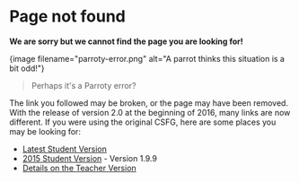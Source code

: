# Page not found

**We are sorry but we cannot find the page you are looking for!**

{image filename="parroty-error.png" alt="A parrot thinks this situation is a bit odd!"}

> Perhaps it's a Parroty error?

The link you followed may be broken, or the page may have been removed. With the release of version 2.0 at the beginning of 2016, many links are now different. If you were using the original CSFG, here are some places you may be looking for:

- [Latest Student Version](http://www.csfieldguide.org.nz/en/)
- [2015 Student Version](http://www.csfieldguide.org.nz/releases/1.9.9/) - Version 1.9.9
- [Details on the Teacher Version](http://www.csfieldguide.org.nz/en/about.html)
